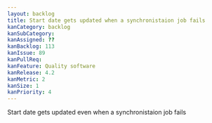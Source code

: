 ```yaml
---
layout: backlog
title: Start date gets updated when a synchronistaion job fails
kanCategory: backlog
kanSubCategory:
kanAssigned: ??
kanBacklog: 113
kanIssue: 89
kanPullReq:
kanFeature: Quality software
kanRelease: 4.2
kanMetric: 2
kanSize: 1
kanPriority: 4
---
```

Start date gets updated even when a synchronistaion job fails
